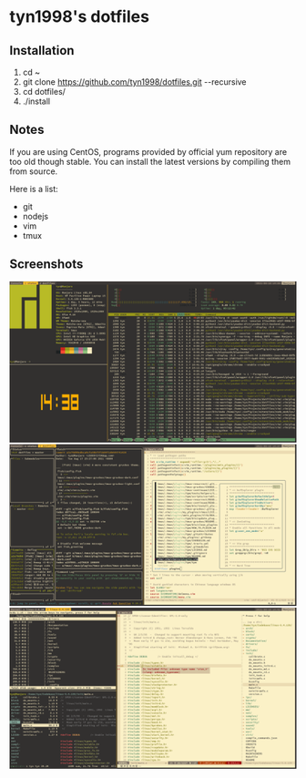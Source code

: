 # tyn1998's dotfiles 

## Installation

1. cd ~
2. git clone https://github.com/tyn1998/dotfiles.git --recursive
3. cd dotfiles/
4. ./install

## Notes

If you are using CentOS, programs provided by official yum repository are too old though stable. You can install the latest versions by compiling them from source. 

Here is a list:

* git
* nodejs
* vim
* tmux

## Screenshots

<img src="./screenshots/dotfiles-0.png" style="zoom:75%;" />

<img src="./screenshots/dotfiles-1.png" style="zoom:75%;" />

<img src="./screenshots/dotfiles-2.png" style="zoom:75%;" />